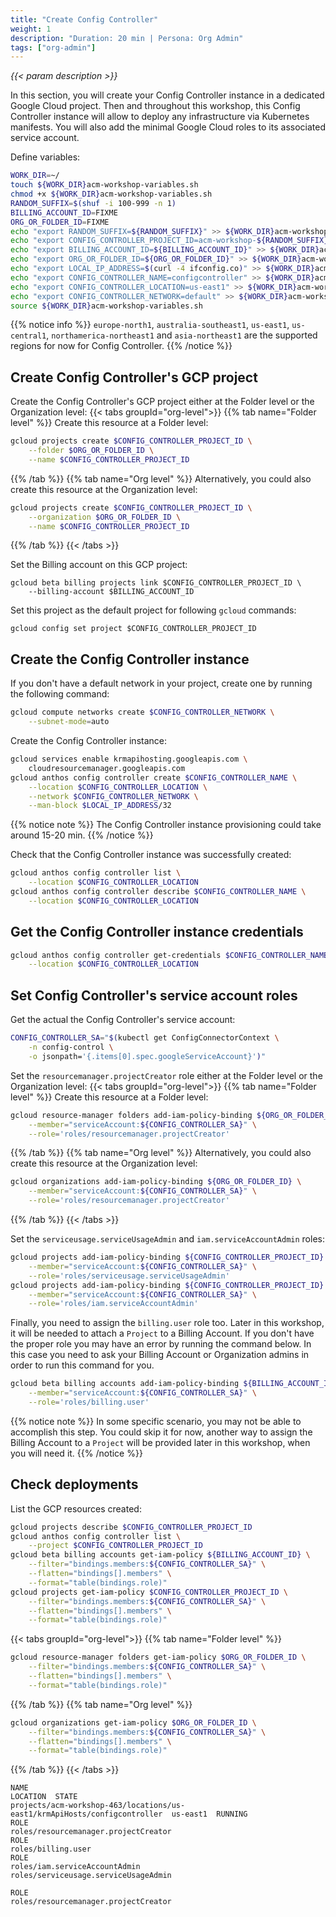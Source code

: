 ```yaml
---
title: "Create Config Controller"
weight: 1
description: "Duration: 20 min | Persona: Org Admin"
tags: ["org-admin"]
---
```

_{{< param description >}}_

In this section, you will create your Config Controller instance in a dedicated Google Cloud project. Then and throughout this workshop, this Config Controller instance will allow to deploy any infrastructure via Kubernetes manifests. You will also add the minimal Google Cloud roles to its associated service account.

Define variables:
```Bash
WORK_DIR=~/
touch ${WORK_DIR}acm-workshop-variables.sh
chmod +x ${WORK_DIR}acm-workshop-variables.sh
RANDOM_SUFFIX=$(shuf -i 100-999 -n 1)
BILLING_ACCOUNT_ID=FIXME
ORG_OR_FOLDER_ID=FIXME
echo "export RANDOM_SUFFIX=${RANDOM_SUFFIX}" >> ${WORK_DIR}acm-workshop-variables.sh
echo "export CONFIG_CONTROLLER_PROJECT_ID=acm-workshop-${RANDOM_SUFFIX}" >> ${WORK_DIR}acm-workshop-variables.sh
echo "export BILLING_ACCOUNT_ID=${BILLING_ACCOUNT_ID}" >> ${WORK_DIR}acm-workshop-variables.sh
echo "export ORG_OR_FOLDER_ID=${ORG_OR_FOLDER_ID}" >> ${WORK_DIR}acm-workshop-variables.sh
echo "export LOCAL_IP_ADDRESS=$(curl -4 ifconfig.co)" >> ${WORK_DIR}acm-workshop-variables.sh
echo "export CONFIG_CONTROLLER_NAME=configcontroller" >> ${WORK_DIR}acm-workshop-variables.sh
echo "export CONFIG_CONTROLLER_LOCATION=us-east1" >> ${WORK_DIR}acm-workshop-variables.sh
echo "export CONFIG_CONTROLLER_NETWORK=default" >> ${WORK_DIR}acm-workshop-variables.sh
source ${WORK_DIR}acm-workshop-variables.sh
```
{{% notice info %}}
`europe-north1`, `australia-southeast1`, `us-east1`, `us-central1`, `northamerica-northeast1` and `asia-northeast1` are the supported regions for now for Config Controller.
{{% /notice %}}

## Create Config Controller's GCP project

Create the Config Controller's GCP project either at the Folder level or the Organization level:
{{< tabs groupId="org-level">}}
{{% tab name="Folder level" %}}
Create this resource at a Folder level:
```Bash
gcloud projects create $CONFIG_CONTROLLER_PROJECT_ID \
    --folder $ORG_OR_FOLDER_ID \
    --name $CONFIG_CONTROLLER_PROJECT_ID
```
{{% /tab %}}
{{% tab name="Org level" %}}
Alternatively, you could also create this resource at the Organization level:
```Bash
gcloud projects create $CONFIG_CONTROLLER_PROJECT_ID \
    --organization $ORG_OR_FOLDER_ID \
    --name $CONFIG_CONTROLLER_PROJECT_ID
```
{{% /tab %}}
{{< /tabs >}}

Set the Billing account on this GCP project: 
```
gcloud beta billing projects link $CONFIG_CONTROLLER_PROJECT_ID \
    --billing-account $BILLING_ACCOUNT_ID
```

Set this project as the default project for following `gcloud` commands:
```
gcloud config set project $CONFIG_CONTROLLER_PROJECT_ID
```

## Create the Config Controller instance

If you don't have a default network in your project, create one by running the following command:
```Bash
gcloud compute networks create $CONFIG_CONTROLLER_NETWORK \
    --subnet-mode=auto
```

Create the Config Controller instance:
```Bash
gcloud services enable krmapihosting.googleapis.com \
    cloudresourcemanager.googleapis.com
gcloud anthos config controller create $CONFIG_CONTROLLER_NAME \
    --location $CONFIG_CONTROLLER_LOCATION \
    --network $CONFIG_CONTROLLER_NETWORK \
    --man-block $LOCAL_IP_ADDRESS/32
```
{{% notice note %}}
The Config Controller instance provisioning could take around 15-20 min.
{{% /notice %}}

Check that the Config Controller instance was successfully created:
```Bash
gcloud anthos config controller list \
    --location $CONFIG_CONTROLLER_LOCATION
gcloud anthos config controller describe $CONFIG_CONTROLLER_NAME \
    --location $CONFIG_CONTROLLER_LOCATION
```

## Get the Config Controller instance credentials

```Bash
gcloud anthos config controller get-credentials $CONFIG_CONTROLLER_NAME \
    --location $CONFIG_CONTROLLER_LOCATION
```

## Set Config Controller's service account roles

Get the actual the Config Controller's service account:
```Bash
CONFIG_CONTROLLER_SA="$(kubectl get ConfigConnectorContext \
    -n config-control \
    -o jsonpath='{.items[0].spec.googleServiceAccount}')"
```

Set the `resourcemanager.projectCreator` role either at the Folder level or the Organization level:
{{< tabs groupId="org-level">}}
{{% tab name="Folder level" %}}
Create this resource at a Folder level:
```Bash
gcloud resource-manager folders add-iam-policy-binding ${ORG_OR_FOLDER_ID} \
    --member="serviceAccount:${CONFIG_CONTROLLER_SA}" \
    --role='roles/resourcemanager.projectCreator'
```
{{% /tab %}}
{{% tab name="Org level" %}}
Alternatively, you could also create this resource at the Organization level:
```Bash
gcloud organizations add-iam-policy-binding ${ORG_OR_FOLDER_ID} \
    --member="serviceAccount:${CONFIG_CONTROLLER_SA}" \
    --role='roles/resourcemanager.projectCreator'
```
{{% /tab %}}
{{< /tabs >}}

Set the `serviceusage.serviceUsageAdmin` and `iam.serviceAccountAdmin` roles:
```Bash
gcloud projects add-iam-policy-binding ${CONFIG_CONTROLLER_PROJECT_ID} \
    --member="serviceAccount:${CONFIG_CONTROLLER_SA}" \
    --role='roles/serviceusage.serviceUsageAdmin'
gcloud projects add-iam-policy-binding ${CONFIG_CONTROLLER_PROJECT_ID} \
    --member="serviceAccount:${CONFIG_CONTROLLER_SA}" \
    --role='roles/iam.serviceAccountAdmin'
```

Finally, you need to assign the `billing.user` role too. Later in this workshop, it will be needed to attach a `Project` to a Billing Account. If you don't have the proper role you may have an error by running the command below. In this case you need to ask your Billing Account or Organization admins in order to run this command for you.
```Bash
gcloud beta billing accounts add-iam-policy-binding ${BILLING_ACCOUNT_ID} \
    --member="serviceAccount:${CONFIG_CONTROLLER_SA}" \
    --role='roles/billing.user'
```
{{% notice note %}}
In some specific scenario, you may not be able to accomplish this step. You could skip it for now, another way to assign the Billing Account to a `Project` will be provided later in this workshop, when you will need it.
{{% /notice %}}

## Check deployments

List the GCP resources created:
```Bash
gcloud projects describe $CONFIG_CONTROLLER_PROJECT_ID
gcloud anthos config controller list \
    --project $CONFIG_CONTROLLER_PROJECT_ID
gcloud beta billing accounts get-iam-policy ${BILLING_ACCOUNT_ID} \
    --filter="bindings.members:${CONFIG_CONTROLLER_SA}" \
    --flatten="bindings[].members" \
    --format="table(bindings.role)"
gcloud projects get-iam-policy $CONFIG_CONTROLLER_PROJECT_ID \
    --filter="bindings.members:${CONFIG_CONTROLLER_SA}" \
    --flatten="bindings[].members" \
    --format="table(bindings.role)"
```
{{< tabs groupId="org-level">}}
{{% tab name="Folder level" %}}
```Bash
gcloud resource-manager folders get-iam-policy $ORG_OR_FOLDER_ID \
    --filter="bindings.members:${CONFIG_CONTROLLER_SA}" \
    --flatten="bindings[].members" \
    --format="table(bindings.role)"
```
{{% /tab %}}
{{% tab name="Org level" %}}
```Bash
gcloud organizations get-iam-policy $ORG_OR_FOLDER_ID \
    --filter="bindings.members:${CONFIG_CONTROLLER_SA}" \
    --flatten="bindings[].members" \
    --format="table(bindings.role)"
```
{{% /tab %}}
{{< /tabs >}}

```Plaintext
NAME                                                                       LOCATION  STATE
projects/acm-workshop-463/locations/us-east1/krmApiHosts/configcontroller  us-east1  RUNNING
ROLE
roles/resourcemanager.projectCreator
ROLE
roles/billing.user
ROLE
roles/iam.serviceAccountAdmin
roles/serviceusage.serviceUsageAdmin
```
```Plaintext
ROLE
roles/resourcemanager.projectCreator
```